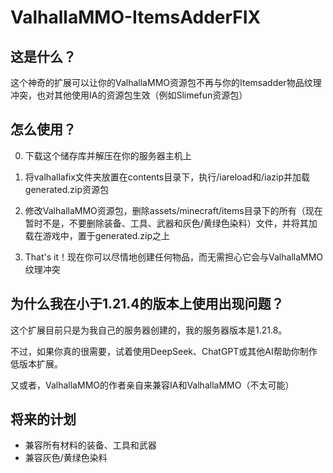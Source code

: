 # ValhallaMMO-ItemsAdderFIX

## 这是什么？
这个神奇的扩展可以让你的ValhallaMMO资源包不再与你的Itemsadder物品纹理冲突，也对其他使用IA的资源包生效（例如Slimefun资源包）

## 怎么使用？
0. 下载这个储存库并解压在你的服务器主机上

1. 将valhallafix文件夹放置在contents目录下，执行/iareload和/iazip并加载generated.zip资源包

2. 修改ValhallaMMO资源包，删除assets/minecraft/items目录下的所有（现在暂时不是，不要删除装备、工具、武器和灰色/黄绿色染料）文件，并将其加载在游戏中，置于generated.zip之上

3. That's it！现在你可以尽情地创建任何物品，而无需担心它会与ValhallaMMO纹理冲突

## 为什么我在小于1.21.4的版本上使用出现问题？
这个扩展目前只是为我自己的服务器创建的，我的服务器版本是1.21.8。

不过，如果你真的很需要，试着使用DeepSeek、ChatGPT或其他AI帮助你制作低版本扩展。

又或者，ValhallaMMO的作者亲自来兼容IA和ValhallaMMO（不太可能）

## 将来的计划
- 兼容所有材料的装备、工具和武器
- 兼容灰色/黄绿色染料

